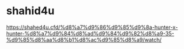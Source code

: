 # shahid4u
https://shahed4u.cfd/%d8%a7%d9%86%d9%85%d9%8a-hunter-x-hunter-%d8%a7%d9%84%d8%ad%d9%84%d9%82%d8%a9-35-%d9%85%d8%aa%d8%b1%d8%ac%d9%85%d8%a9/watch/
